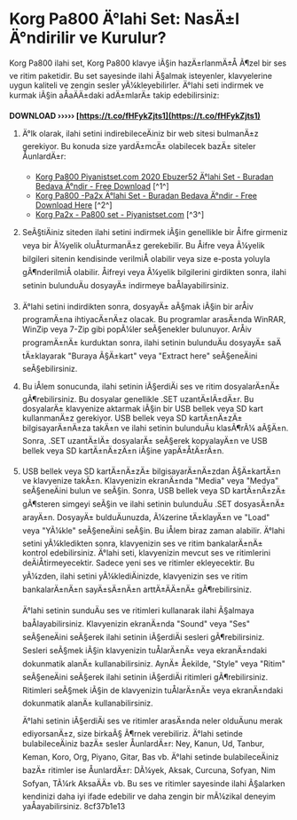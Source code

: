 # Korg Pa800 Ä°lahi Set: NasÄ±l Ä°ndirilir ve Kurulur?
 
Korg Pa800 ilahi set, Korg Pa800 klavye iÃ§in hazÄ±rlanmÄ±Å Ã¶zel bir ses ve ritim paketidir. Bu set sayesinde ilahi Ã§almak isteyenler, klavyelerine uygun kaliteli ve zengin sesler yÃ¼kleyebilirler. Ä°lahi seti indirmek ve kurmak iÃ§in aÅaÄÄ±daki adÄ±mlarÄ± takip edebilirsiniz:
 
**DOWNLOAD ››››› [https://t.co/fHFykZjts1](https://t.co/fHFykZjts1)**


 
1. Ä°lk olarak, ilahi setini indirebileceÄiniz bir web sitesi bulmanÄ±z gerekiyor. Bu konuda size yardÄ±mcÄ± olabilecek bazÄ± siteler ÅunlardÄ±r:
    - [Korg Pa800 Piyanistset.com 2020 Ebuzer52 Ä°lahi Set - Buradan Bedava Ä°ndir - Free Download](https://www.piyanistset.com/korg-pa800-piyanistset-com-2020-ebuzer52-ilahi-set-buradan-bedava-indir-free-download/1231/) [^1^]
    - [Korg Pa800 -Pa2x Ä°lahi Set - Buradan Bedava Ä°ndir - Free Download Here](https://www.piyanistset.com/korg-pa800-pa2x-ilahi-set-buradan-bedava-indir-free-download-here/66/) [^2^]
    - [Korg Pa2x - Pa800 set - Piyanistset.com](https://www.piyanistset.com/korg-pa2x-pa800/) [^3^]
2. SeÃ§tiÄiniz siteden ilahi setini indirmek iÃ§in genellikle bir Åifre girmeniz veya bir Ã¼yelik oluÅturmanÄ±z gerekebilir. Bu Åifre veya Ã¼yelik bilgileri sitenin kendisinde verilmiÅ olabilir veya size e-posta yoluyla gÃ¶nderilmiÅ olabilir. Åifreyi veya Ã¼yelik bilgilerini girdikten sonra, ilahi setinin bulunduÄu dosyayÄ± indirmeye baÅlayabilirsiniz.
3. Ä°lahi setini indirdikten sonra, dosyayÄ± aÃ§mak iÃ§in bir arÅiv programÄ±na ihtiyacÄ±nÄ±z olacak. Bu programlar arasÄ±nda WinRAR, WinZip veya 7-Zip gibi popÃ¼ler seÃ§enekler bulunuyor. ArÅiv programÄ±nÄ± kurduktan sonra, ilahi setinin bulunduÄu dosyayÄ± saÄ tÄ±klayarak "Buraya Ã§Ä±kart" veya "Extract here" seÃ§eneÄini seÃ§ebilirsiniz.
4. Bu iÅlem sonucunda, ilahi setinin iÃ§erdiÄi ses ve ritim dosyalarÄ±nÄ± gÃ¶rebilirsiniz. Bu dosyalar genellikle .SET uzantÄ±lÄ±dÄ±r. Bu dosyalarÄ± klavyenize aktarmak iÃ§in bir USB bellek veya SD kart kullanmanÄ±z gerekiyor. USB bellek veya SD kartÄ±nÄ±zÄ± bilgisayarÄ±nÄ±za takÄ±n ve ilahi setinin bulunduÄu klasÃ¶rÃ¼ aÃ§Ä±n. Sonra, .SET uzantÄ±lÄ± dosyalarÄ± seÃ§erek kopyalayÄ±n ve USB bellek veya SD kartÄ±nÄ±zÄ±n iÃ§ine yapÄ±ÅtÄ±rÄ±n.
5. USB bellek veya SD kartÄ±nÄ±zÄ± bilgisayarÄ±nÄ±zdan Ã§Ä±kartÄ±n ve klavyenize takÄ±n. Klavyenizin ekranÄ±nda "Media" veya "Medya" seÃ§eneÄini bulun ve seÃ§in. Sonra, USB bellek veya SD kartÄ±nÄ±zÄ± gÃ¶steren simgeyi seÃ§in ve ilahi setinin bulunduÄu .SET dosyasÄ±nÄ± arayÄ±n. DosyayÄ± bulduÄunuzda, Ã¼zerine tÄ±klayÄ±n ve "Load" veya "YÃ¼kle" seÃ§eneÄini seÃ§in. Bu iÅlem biraz zaman alabilir.
    Ä°lahi setini yÃ¼kledikten sonra, klavyenizin ses ve ritim bankalarÄ±nÄ± kontrol edebilirsiniz. Ä°lahi seti, klavyenizin mevcut ses ve ritimlerini deÄiÅtirmeyecektir. Sadece yeni ses ve ritimler ekleyecektir. Bu yÃ¼zden, ilahi setini yÃ¼klediÄinizde, klavyenizin ses ve ritim bankalarÄ±nÄ±n sayÄ±sÄ±nÄ±n arttÄ±ÄÄ±nÄ± gÃ¶rebilirsiniz.

    Ä°lahi setinin sunduÄu ses ve ritimleri kullanarak ilahi Ã§almaya baÅlayabilirsiniz. Klavyenizin ekranÄ±nda "Sound" veya "Ses" seÃ§eneÄini seÃ§erek ilahi setinin iÃ§erdiÄi sesleri gÃ¶rebilirsiniz. Sesleri seÃ§mek iÃ§in klavyenizin tuÅlarÄ±nÄ± veya ekranÄ±ndaki dokunmatik alanÄ± kullanabilirsiniz. AynÄ± Åekilde, "Style" veya "Ritim" seÃ§eneÄini seÃ§erek ilahi setinin iÃ§erdiÄi ritimleri gÃ¶rebilirsiniz. Ritimleri seÃ§mek iÃ§in de klavyenizin tuÅlarÄ±nÄ± veya ekranÄ±ndaki dokunmatik alanÄ± kullanabilirsiniz.

    Ä°lahi setinin iÃ§erdiÄi ses ve ritimler arasÄ±nda neler olduÄunu merak ediyorsanÄ±z, size birkaÃ§ Ã¶rnek verebiliriz. Ä°lahi setinde bulabileceÄiniz bazÄ± sesler ÅunlardÄ±r: Ney, Kanun, Ud, Tanbur, Keman, Koro, Org, Piyano, Gitar, Bas vb. Ä°lahi setinde bulabileceÄiniz bazÄ± ritimler ise ÅunlardÄ±r: DÃ¼yek, Aksak, Curcuna, Sofyan, Nim Sofyan, TÃ¼rk AksaÄÄ± vb. Bu ses ve ritimler sayesinde ilahi Ã§alarken kendinizi daha iyi ifade edebilir ve daha zengin bir mÃ¼zikal deneyim yaÅayabilirsiniz.
 8cf37b1e13


